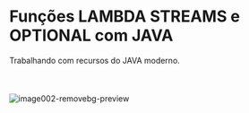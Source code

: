 # Funções LAMBDA STREAMS e OPTIONAL com JAVA
Trabalhando com recursos do JAVA moderno.
<br>
<br>
<br>
<br>
![image002-removebg-preview](https://github.com/user-attachments/assets/ab02435a-1876-4936-8f74-065206693e83)


